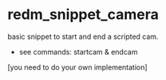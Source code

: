 # redm_snippet_camera
basic snippet to start and end a scripted cam.

- see commands: startcam & endcam

[you need to do your own implementation]
